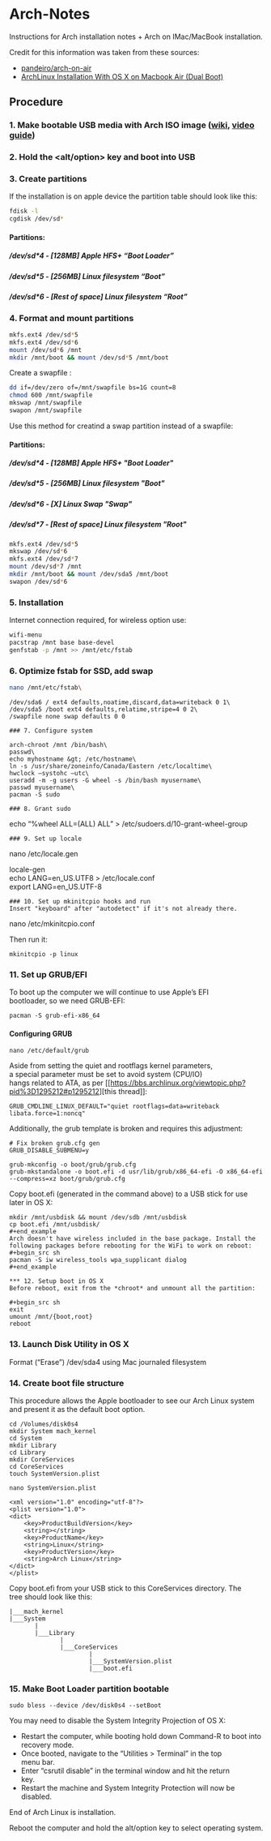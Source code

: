 Arch-Notes
==========

Instructions for Arch installation notes + Arch on IMac/MacBook installation.

Credit for this information was taken from these sources:

- [pandeiro/arch-on-air](https://github.com/keinohguchi/arch-on-air/blob/master/README.md)
- [ArchLinux Installation With OS X on Macbook Air (Dual Boot)](http://panks.me/posts/2013/06/arch-linux-installation-with-os-x-on-macbook-air-dual-boot/)

Procedure
---------

### 1. Make bootable USB media with Arch ISO image ([wiki](https://wiki.archlinux.org/index.php/USB_Flash_Installation_Media), [video guide](https://www.youtube.com/watch?v=EnepPp7Xl8Y))

### 2. Hold the <alt/option> key and boot into USB

### 3. Create partitions

If the installation is on apple device the partition table should look
like this:

```bash
fdisk -l
cgdisk /dev/sd*
```

#### Partitions:

##### /dev/sd\*4 - \[128MB\] Apple HFS+ “Boot Loader”

##### /dev/sd\*5 - \[256MB\] Linux filesystem “Boot”

##### /dev/sd\*6 - \[Rest of space\] Linux filesystem “Root”

### 4. Format and mount partitions

```bash
mkfs.ext4 /dev/sd*5
mkfs.ext4 /dev/sd*6
mount /dev/sd*6 /mnt
mkdir /mnt/boot && mount /dev/sd*5 /mnt/boot
```
Create a swapfile :

```bash
dd if=/dev/zero of=/mnt/swapfile bs=1G count=8
chmod 600 /mnt/swapfile
mkswap /mnt/swapfile
swapon /mnt/swapfile
```

Use this method for creatind a swap partition instead of a swapfile:

#### Partitions:
##### /dev/sd*4 - [128MB]         Apple HFS+ "Boot Loader"
##### /dev/sd*5 - [256MB]         Linux filesystem "Boot"
##### /dev/sd*6 - [X]             Linux Swap "Swap"
##### /dev/sd*7 - [Rest of space] Linux filesystem "Root"

```bash
mkfs.ext4 /dev/sd*5
mkswap /dev/sd*6
mkfs.ext4 /dev/sd*7
mount /dev/sd*7 /mnt
mkdir /mnt/boot && mount /dev/sda5 /mnt/boot
swapon /dev/sd*6
```
### 5. Installation
Internet connection required, for wireless option use:

```bash
wifi-menu
pacstrap /mnt base base-devel
genfstab -p /mnt >> /mnt/etc/fstab
```
### 6. Optimize fstab for SSD, add swap

```bash
nano /mnt/etc/fstab\
```
```example
/dev/sda6 / ext4 defaults,noatime,discard,data=writeback 0 1\
/dev/sda5 /boot ext4 defaults,relatime,stripe=4 0 2\
/swapfile none swap defaults 0 0
```

    ### 7. Configure system

``` {.bash}
arch-chroot /mnt /bin/bash\
passwd\
echo myhostname &gt; /etc/hostname\
ln -s /usr/share/zoneinfo/Canada/Eastern /etc/localtime\
hwclock –systohc –utc\
useradd -m -g users -G wheel -s /bin/bash myusername\
passwd myusername\
pacman -S sudo
```

    ### 8. Grant sudo

echo “%wheel ALL=(ALL) ALL” &gt; /etc/sudoers.d/10-grant-wheel-group

    ### 9. Set up locale

nano /etc/locale.gen

locale-gen\
echo LANG=en\_US.UTF8 &gt; /etc/locale.conf\
export LANG=en\_US.UTF-8

    ### 10. Set up mkinitcpio hooks and run
    Insert "keyboard" after "autodetect" if it's not already there.

nano /etc/mkinitcpio.conf

Then run it:

    mkinitcpio -p linux

### 11. Set up GRUB/EFI

To boot up the computer we will continue to use Apple’s EFI\
bootloader, so we need GRUB-EFI:

    pacman -S grub-efi-x86_64

#### Configuring GRUB

    nano /etc/default/grub

Aside from setting the quiet and rootflags kernel parameters,\
a special parameter must be set to avoid system (CPU/IO)\
hangs related to ATA, as per
\[\[<https://bbs.archlinux.org/viewtopic.php?pid%3D1295212#p1295212>\]\[this
thread\]\]:

    GRUB_CMDLINE_LINUX_DEFAULT="quiet rootflags=data=writeback libata.force=1:noncq"

Additionally, the grub template is broken and requires this adjustment:

    # Fix broken grub.cfg gen
    GRUB_DISABLE_SUBMENU=y

    grub-mkconfig -o boot/grub/grub.cfg
    grub-mkstandalone -o boot.efi -d usr/lib/grub/x86_64-efi -O x86_64-efi --compress=xz boot/grub/grub.cfg

Copy boot.efi (generated in the command above) to a USB stick for use
later in OS X:

``` {.{.bash}}
mkdir /mnt/usbdisk && mount /dev/sdb /mnt/usbdisk 
cp boot.efi /mnt/usbdisk/
#+end_example
Arch doesn't have wireless included in the base package. Install the following packages before rebooting for the WiFi to work on reboot:
#+begin_src sh
pacman -S iw wireless_tools wpa_supplicant dialog
#+end_example

*** 12. Setup boot in OS X
Before reboot, exit from the *chroot* and unmount all the partition:

#+begin_src sh
exit
umount /mnt/{boot,root}
reboot
```

### 13. Launch Disk Utility in OS X

Format (“Erase”) /dev/sda4 using Mac journaled filesystem

### 14. Create boot file structure

This procedure allows the Apple bootloader to see our Arch Linux system\
and present it as the default boot option.

``` {.{.bash}}
cd /Volumes/disk0s4
mkdir System mach_kernel
cd System
mkdir Library
cd Library
mkdir CoreServices
cd CoreServices
touch SystemVersion.plist
```

``` {.{.bash}}
nano SystemVersion.plist
```

``` {.{.example}}
<xml version="1.0" encoding="utf-8"?>
<plist version="1.0">
<dict>
    <key>ProductBuildVersion</key>
    <string></string>
    <key>ProductName</key>
    <string>Linux</string>
    <key>ProductVersion</key>
    <string>Arch Linux</string>
</dict>
</plist>
```

Copy boot.efi from your USB stick to this CoreServices directory. The\
tree should look like this:

``` {.example}
|___mach_kernel
|___System
       |
       |___Library
              |
              |___CoreServices
                      |
                      |___SystemVersion.plist
                      |___boot.efi
```

### 15. Make Boot Loader partition bootable

``` {.bash}
sudo bless --device /dev/disk0s4 --setBoot
```

You may need to disable the System Integrity Projection of OS X:

-   Restart the computer, while booting hold down Command-R to boot
    into\
    recovery mode.
-   Once booted, navigate to the “Utilities &gt; Terminal” in the top\
    menu bar.
-   Enter “csrutil disable” in the terminal window and hit the return\
    key.
-   Restart the machine and System Integrity Protection will now be\
    disabled.

End of Arch Linux is installation.

Reboot the computer and hold the alt/option key to select operating system.
